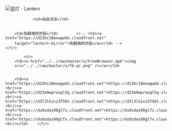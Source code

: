 

<img src="../../raw/master/x/8e0a2b81.c82003be.LanternYellow2.png" alt="蓝灯 - Lantern"/>
<table>
    <tr>
                
                <td>自由浏览</td>
        
        
        <td>免翻墙网页版</td>        <!-- <td><a href="https://d13hc18mvwgwkk.cloudfront.net"
        target="lantern-mirror">免翻墙网页版</a></td> -->
    </tr>
    
            <tr>
        <td><a href="../../raw/master/x/FreeBrowser.apk"><img
        src="../../raw/master/x/fb.qr.png" /></a></td>

        
        <td><a href="https://d13hc18mvwgwkk.cloudfront.net">https://d13hc18mvwgwkk.cloudfront.net</a><br/><a href="https://d23e9wprouql5q.cloudfront.net">https://d23e9wprouql5q.cloudfront.net</a><br/><a href="https://d3l3lkinz3f56t.cloudfront.net">https://d3l3lkinz3f56t.cloudfront.net</a><br/><a href="https://du9zdas90glfx.cloudfront.net">https://du9zdas90glfx.cloudfront.net</a><br/><a href="https://du9zdas90glfx.cloudfront.net">https://du9zdas90glfx.cloudfront.net</a><br/></td>    </tr>
</table>
